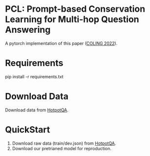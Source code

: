 # PCL: Prompt-based Conservation Learning for Multi-hop Question Answering
A pytorch implementation of this paper (<a href="https://aclanthology.org/2022.coling-1.154/">COLING 2022</a>). 

# Requirements
pip install -r requirements.txt

# Download Data  
Download data from <a href="https://hotpotqa.github.io/">HotpotQA</a>.

##

# QuickStart

1. Download raw data (train/dev.json) from <a href="https://hotpotqa.github.io/">HotpotQA</a>.
2. Download our pretrianed model for reproduction.
